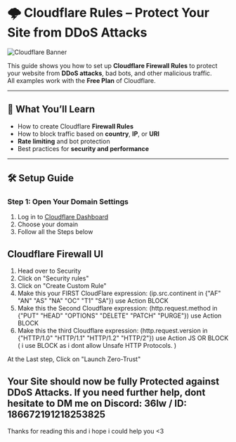 # 🌩️ Cloudflare Rules – Protect Your Site from DDoS Attacks

![Cloudflare Banner](https://imgs.search.brave.com/vMssRmSQL8CxVIYYu6fluUEdgYemos7Kx5djNyAncas/rs:fit:860:0:0:0/g:ce/aHR0cHM6Ly9ib290/ZmxhcmUuY29tL3dw/LWNvbnRlbnQvdXBs/b2Fkcy8yMDIzLzAz/L0Nsb3VkZmxhcmUt/TG9nby5wbmc)

This guide shows you how to set up **Cloudflare Firewall Rules** to protect your website from **DDoS attacks**, bad bots, and other malicious traffic.  
All examples work with the **Free Plan** of Cloudflare.

---

## 📌 What You’ll Learn

- How to create Cloudflare **Firewall Rules**
- How to block traffic based on **country**, **IP**, or **URI**
- **Rate limiting** and bot protection
- Best practices for **security and performance**

---

## 🛠️ Setup Guide

### Step 1: Open Your Domain Settings

1. Log in to [Cloudflare Dashboard](https://dash.cloudflare.com/)
2. Choose your domain
3. Follow all the Steps below

## Cloudflare Firewall UI

1. Head over to Security
2. Click on "Security rules"
3. Click on "Create Custom Rule"
4. Make this your FIRST CloudFlare expression: (ip.src.continent in {"AF" "AN" "AS" "NA" "OC" "T1" "SA"}) use Action BLOCK
5. Make this the Second Cloudflare expression: (http.request.method in {"PUT" "HEAD" "OPTIONS" "DELETE" "PATCH" "PURGE"}) use Action BLOCK
6. Make this the third Cloudflare expression: (http.request.version in {"HTTP/1.0" "HTTP/1.1" "HTTP/1.2" "HTTP/2"}) use Action JS OR BLOCK ( i use BLOCK as i dont allow Unsafe HTTP Protocols. )

At the Last step, Click on "Launch Zero-Trust"

## Your Site should now be fully Protected against DDoS Attacks. If you need further help, dont hesitate to DM me on Discord: 36lw / ID: 186672191218253825
Thanks for reading this and i hope i could help you <3
